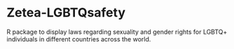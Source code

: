 # Zetea-LGBTQsafety
R package to display laws regarding sexuality and gender rights for LGBTQ+ individuals in different countries across the world.
